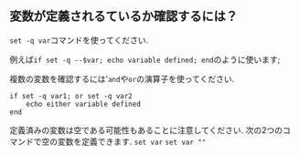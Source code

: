 ## 変数が定義されるているか確認するには？

`set -q var`コマンドを使ってください.

例えば`if set -q --$var; echo variable defined; end`のように使います;

複数の変数を確認するには'`and`や`or`の演算子を使ってください.

```fish
if set -q var1; or set -q var2
    echo either variable defined
end
```

定義済みの変数は空である可能性もあることに注意してください.
次の2つのコマンドで空の変数を定義できます.
`set var` `set var ""`
